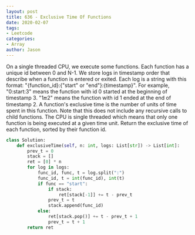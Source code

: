 ```yaml
---
layout: post
title: 636 - Exclusive Time Of Functions
date: 2020-02-07
tags:
- Leetcode
categories:
- Array
author: Jason
---
```

On a single threaded CPU, we execute some functions.  Each function has a unique id between 0 and N-1. We store logs in timestamp order that describe when a function is entered or exited. Each log is a string with this format: "{function_id}:{"start" or "end"}:{timestamp}". For example, "0:start:3" means the function with id 0 started at the beginning of timestamp 3. "1:end:2" means the function with id 1 ended at the end of timestamp 2. A function's exclusive time is the number of units of time spent in this function.  Note that this does not include any recursive calls to child functions. The CPU is single threaded which means that only one function is being executed at a given time unit. Return the exclusive time of each function, sorted by their function id.

```python
class Solution:
    def exclusiveTime(self, n: int, logs: List[str]) -> List[int]:
        prev_t = 0
        stack = []
        ret = [0] * n
        for log in logs:
            func_id, func, t = log.split(":")
            func_id, t = int(func_id), int(t)
            if func == "start":
                if stack:
                    ret[stack[-1]] += t - prev_t
                prev_t = t
                stack.append(func_id)
            else:
                ret[stack.pop()] += t - prev_t + 1
                prev_t = t + 1
        return ret
```
